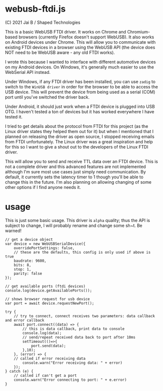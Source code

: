 # webusb-ftdi.js
(C) 2021 Jai B / Shaped Technologies

This is a basic WebUSB FTDI driver. It works on Chrome and Chromium-based browsers (currently Firefox doesn't support WebUSB). It also works on Android devices under Chrome. This will allow you to communicate with existing FTDI devices in a browser using the WebUSB API (the device does NOT need to be WebUSB aware - any old FTDI works).

I wrote this because I wanted to interface with different automotive devices on my Android devices. On Windows, it's generally much easier to use the WebSerial API instead.

Under Windows, if any FTDI driver has been installed, you can use `zadig` to switch to the `WinUSB driver` in order for the browser to be able to access the USB device. This will prevent the device from being used as a serial (COM) port until you've switched the driver back.

Under Android, it should just work when a FTDI device is plugged into USB OTG. I haven't tested a ton of devices but it has worked everywhere I have tested it.

I tried to get details about the protocol from FTDI for this project (as the Linux driver states they helped them out for it) but when I mentioned that I planned on releasing the driver as open source, I stopped receiving emails from FTDI unfortunately. The Linux driver was a great inspiration and help for this so I want to give a shout out to the developers of the Linux FTDI driver.

This will allow you to send and receive TTL data over an FTDI device. This is not a complete driver and this advanced features are not implemented although I'm sure most use cases just simply need communication. By default, it currently sets the latency timer to 1 though you'll be able to change this in the future. I'm also planning on allowing changing of some other options if I find anyone needs it.

# usage

This is just some basic usage. This driver is `alpha` quality; thus the API is subject to change, I will probably rename and change some sh~t. Be warned!

    // get a device object
    var device = new WebUSBSerialDevice({
        overridePortSettings: false,
        // these are the defaults, this config is only used if above is true
        baudrate: 9600,
        bits: 8,
        stop: 1,
        parity: false
    });
    
    // get available ports (ftdi devices)
    console.log(device.getAvailablePorts());
    
    // shows browser request for usb device
    var port = await device.requestNewPort();
    
    try {
        // try to connect, connect receives two parameters: data callback and error callback
        await port.connect((data) => {
            // this is data callback, print data to console
            console.log(data);
            // send/repeat received data back to port after 10ms
            setTimeout(()=>{
                port.send(data);
            },10);
        }, (error) => {
	    // called if error receiving data
            console.warn("Error receiving data: " + error)
        });
    } catch (e) {
        // called if can't get a port
        console.warn("Error connecting to port: " + e.error)
    }
    


